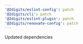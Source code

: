 ```yaml
---
'@2digits/eslint-config': patch
'@2digits/cli': patch
'@2digits/eslint-plugin': patch
'@2digits/renovate-config': patch
---
```


Updated dependencies
